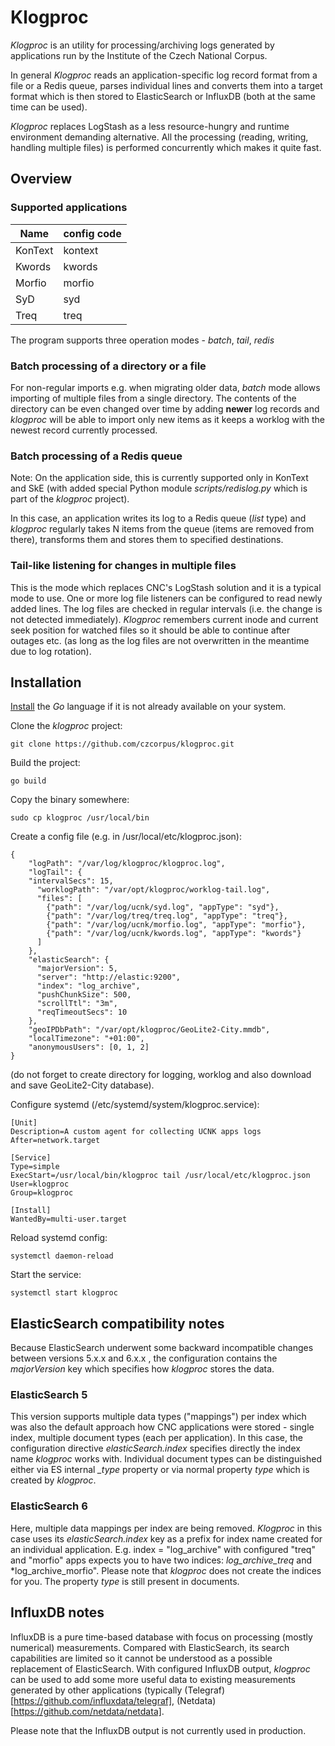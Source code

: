 # Klogproc

*Klogproc* is an utility for processing/archiving logs generated by applications
run by the Institute of the Czech National Corpus.

In general *Klogproc* reads an application-specific log record format from a file
or a Redis queue, parses individual lines and converts them into a target format
which is then stored to ElasticSearch or InfluxDB (both at the same time can be used).

*Klogproc* replaces LogStash as a less resource-hungry and runtime environment demanding
alternative. All the processing (reading, writing, handling multiple files) is performed
concurrently which makes it quite fast.

## Overview

### Supported applications

| Name    | config code |
|---------|-------------|
| KonText | kontext     |
| Kwords  | kwords      |
| Morfio  | morfio      |
| SyD     | syd         |
| Treq    | treq        |

The program supports three operation modes - *batch*, *tail*, *redis*

### Batch processing of a directory or a file

For non-regular imports e.g. when migrating older data, *batch* mode allows
importing of multiple files from a single directory. The contents of the directory
can be even changed over time by adding **newer** log records and *klogproc* will
be able to import only new items as it keeps a worklog with the newest record
currently processed.

### Batch processing of a Redis queue

Note: On the application side, this is currently supported only in KonText
and SkE (with added special Python module *scripts/redislog.py* which is part of
the *klogproc* project).

In this case, an application writes its log to a Redis queue (*list* type) and
*klogproc* regularly takes N items from the queue (items are removed from there),
transforms them and stores them to specified destinations.

### Tail-like listening for changes in multiple files

This is the mode which replaces CNC's LogStash solution and it is a typical
mode to use. One or more log file listeners can be configured to read newly
added lines. The log files are checked in regular intervals (i.e. the change is
not detected immediately). *Klogproc* remembers current inode and current seek position
for watched files so it should be able to continue after outages etc. (as long as
the log files are not overwritten  in the meantime due to log rotation).


## Installation

[Install](https://golang.org/doc/install) the *Go* language if it is not already
available on your system.

Clone the *klogproc* project:

`git clone https://github.com/czcorpus/klogproc.git`

Build the project:

`go build`

Copy the binary somewhere:

`sudo cp klogproc /usr/local/bin`

Create a config file (e.g. in /usr/local/etc/klogproc.json):

```
{
    "logPath": "/var/log/klogproc/klogproc.log",
    "logTail": {
	"intervalSecs": 15,
      "worklogPath": "/var/opt/klogproc/worklog-tail.log",
      "files": [
        {"path": "/var/log/ucnk/syd.log", "appType": "syd"},
        {"path": "/var/log/treq/treq.log", "appType": "treq"},
	    {"path": "/var/log/ucnk/morfio.log", "appType": "morfio"},
	    {"path": "/var/log/ucnk/kwords.log", "appType": "kwords"}
      ]
    },
    "elasticSearch": {
	  "majorVersion": 5,
      "server": "http://elastic:9200",
      "index": "log_archive",
      "pushChunkSize": 500,
      "scrollTtl": "3m",
      "reqTimeoutSecs": 10
    },
    "geoIPDbPath": "/var/opt/klogproc/GeoLite2-City.mmdb",
    "localTimezone": "+01:00",
    "anonymousUsers": [0, 1, 2]
}
```
(do not forget to create directory for logging, worklog and also
download and save GeoLite2-City database).

Configure systemd (/etc/systemd/system/klogproc.service):

```
[Unit]
Description=A custom agent for collecting UCNK apps logs
After=network.target

[Service]
Type=simple
ExecStart=/usr/local/bin/klogproc tail /usr/local/etc/klogproc.json
User=klogproc
Group=klogproc

[Install]
WantedBy=multi-user.target
```

Reload systemd config:

`systemctl daemon-reload`

Start the service:

`systemctl start klogproc`


## ElasticSearch compatibility notes

Because ElasticSearch underwent some backward incompatible changes between versions 5.x.x and 6.x.x ,
the configuration contains the *majorVersion* key which specifies how *klogproc* stores the data.

### ElasticSearch 5

This version supports multiple data types ("mappings") per index which was also
the default approach how CNC applications were stored - single index, multiple document
types (each per application). In this case, the configuration directive *elasticSearch.index*
specifies directly the index name *klogproc* works with. Individual document types
can be distinguished either via ES internal *_type* property or via normal property *type*
which is created by *klogproc*.

### ElasticSearch 6

Here, multiple data mappings per index are being removed. *Klogproc* in this case
uses its *elasticSearch.index* key as a prefix for index name created for an individual
application. E.g. index = "log_archive" with configured "treq" and "morfio" apps expects
you to have two indices: *log_archive_treq* and *log_archive_morfio". Please note
that *klogproc* does not create the indices for you. The property *type* is still present
in documents.


## InfluxDB notes

InfluxDB is a pure time-based database with focus on processing (mostly numerical) measurements.
Compared with ElasticSearch, its search capabilities are limited so it cannot be understood
as a possible replacement of ElasticSearch. With configured InfluxDB output, *klogproc* can be used
to add some more useful data to existing measurements generated by other applications (typically
(Telegraf)[https://github.com/influxdata/telegraf], (Netdata)[https://github.com/netdata/netdata].

Please note that the InfluxDB output is not currently used in production.
